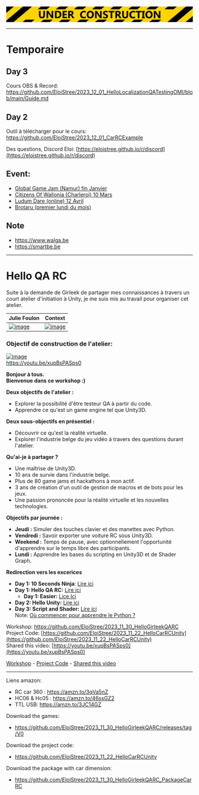 ![WIP](https://github.com/EloiStree/EloiStree/blob/master/Images/WIP.png)

---------------
# Temporaire

## Day 3

Cours OBS & Record: https://github.com/EloiStree/2023_12_01_HelloLocalizationQATestingOMI/blob/main/Guide.md

## Day 2

Outil à télécharger pour le cours: https://github.com/EloiStree/2023_12_01_CarRCExample

Des questions, Discord Eloi:
[https://eloistree.github.io/r/discord](https://eloistree.github.io/r/discord)

## Event:

- [Global Game Jam (Namur) fin Janvier](https://globalgamejam.org)
- [Citizens Of Wallonia (Charleroi) 10 Mars](https://www.citizensofwallonia.be)
- [Ludum Dare (online) 12 Avril](https://ludumdare.com)
- [Brotaru (premier lundi du mois)](https://www.facebook.com/bxl.otaru/)


## Note

- https://www.walga.be
- https://smartbe.be

---

# Hello QA RC

Suite à la demande de Girleek de partager mes connaissances à travers un court atelier d'initiation à Unity, je me suis mis au travail pour organiser cet atelier.

| Julie Foulon | Context |
| --- | --- |
| [![image](https://github.com/EloiStree/2023_11_30_HelloGirleekQARC/assets/20149493/a2257721-3b10-4e55-8083-4961a93a3548)](https://youtu.be/3yGO8V5O3FQ) | [![image](https://github.com/EloiStree/2023_11_30_HelloGirleekQARC/assets/20149493/c624efc9-1dcb-4a9b-a63c-897b80196efe)](https://girleek.tech) |

### Objectif de construction de l'atelier:
[![image](https://github.com/EloiStree/2023_11_30_HelloGirleekQARC/assets/20149493/2c1c5f52-bcea-4624-97c1-f759e0951976)](https://youtu.be/xupBsPASps0)  
https://youtu.be/xupBsPASps0

**Bonjour à tous.**  
**Bienvenue dans ce workshop :)**

**Deux objectifs de l'atelier :**
- Explorer la possibilité d'être testeur QA à partir du code.
- Apprendre ce qu'est un game engine tel que Unity3D.

**Deux sous-objectifs en présentiel :**
- Découvrir ce qu'est la réalité virtuelle.
- Explorer l'industrie belge du jeu vidéo à travers des questions durant l'atelier.

**Qu'ai-je à partager ?**
- Une maîtrise de Unity3D.
- 10 ans de survie dans l'industrie belge.
- Plus de 80 game jams et hackathons à mon actif.
- 3 ans de création d'un outil de gestion de macros et de bots pour les jeux.
- Une passion prononcée pour la réalité virtuelle et les nouvelles technologies.

**Objectifs par journée :**
- **Jeudi :** Simuler des touches clavier et des manettes avec Python.
- **Vendredi :** Savoir exporter une voiture RC sous Unity3D.
- **Weekend :** Temps de pause, avec optionnellement l'opportunité d'apprendre sur le temps libre des participants.
- **Lundi :** Apprendre les bases du scripting en Unity3D et de Shader Graph.


**Redirection vers les excerices**
- **Day 1: 10 Seconds Ninja**: [Lire ici](https://github.com/EloiStree/2023_11_30_HelloGirleekQARC/blob/main/Day1_10SecondsNinja.md)
- **Day 1: Hello QA RC:** [Lire ici](https://github.com/EloiStree/2023_11_30_HelloGirleekQARC/blob/main/Day1_ArenaCarRCXR.md)
  - **Day 1: Easier:** [Lice Ici](https://github.com/EloiStree/2023_11_30_HelloGirleekQARC/blob/main/Day1_vJoyMultiplayerEasier.md)
- **Day 2: Hello Unity:** [Lire ici](https://github.com/EloiStree/2023_11_30_HelloGirleekQARC/blob/main/Day2_BonjourUnity3D.md)
- **Day 3: Script and Shader:** [Lire ici](https://github.com/EloiStree/2023_11_30_HelloGirleekQARC/blob/main/Day3_ScriptEtShaderGraph.md)  
Note: [Où commencer pour apprendre le Python ?](https://chat.openai.com/share/37051ecf-53c5-4798-84c3-3d3b91ee69bd)  


Workshop: [https://github.com/EloiStree/2023_11_30_HelloGirleekQARC ](https://github.com/EloiStree/2023_11_30_HelloGirleekQARC )  
Project Code: [https://github.com/EloiStree/2023_11_22_HelloCarRCUnity](https://github.com/EloiStree/2023_11_22_HelloCarRCUnity)  
Shared this video: [https://youtu.be/xupBsPASps0](https://youtu.be/xupBsPASps0)

[Workshop](https://github.com/EloiStree/2023_11_30_HelloGirleekQARC ) - [Project Code](https://github.com/EloiStree/2023_11_22_HelloCarRCUnity) - [Shared this video](https://youtu.be/xupBsPASps0)

---

Liens amazon:
- RC car 360 : https://amzn.to/3qVa5nZ
- HC06 & Hc05 : https://amzn.to/46ssGZ2
- TTL USB: https://amzn.to/3JC14GZ

Download the games:
- https://github.com/EloiStree/2023_11_30_HelloGirleekQARC/releases/tag/V0

Download the project code:
- https://github.com/EloiStree/2023_11_22_HelloCarRCUnity

Download the package with car dimension:
- https://github.com/EloiStree/2023_11_30_HelloGirleekQARC_PackageCarRC
